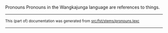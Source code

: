 Pronouns
Pronouns in the Wangkajunga language are references to things.

* * *

<small>This (part of) documentation was generated from [src/fst/stems/pronouns.lexc](https://github.com/giellalt/lang-mpj/blob/main/src/fst/stems/pronouns.lexc)</small>

---

